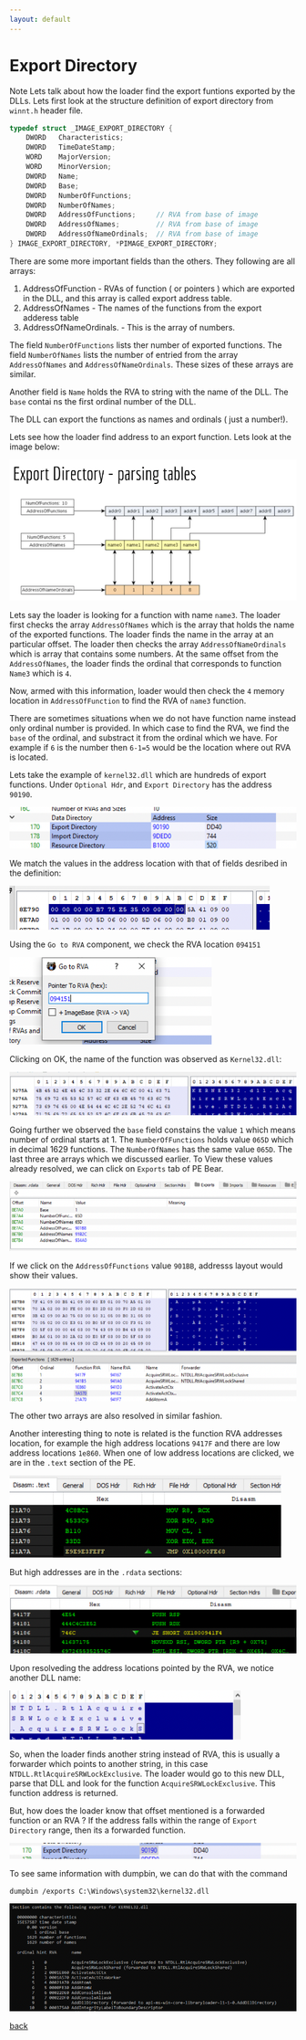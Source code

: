 ```yaml
---
layout: default
---
```


# Export Directory
Note Lets talk about how the loader find the export funtions exported by the DLLs.  Lets first look at the structure definition of export directory from `winnt.h` header file.

```c
typedef struct _IMAGE_EXPORT_DIRECTORY {
    DWORD   Characteristics;
    DWORD   TimeDateStamp;
    WORD    MajorVersion;
    WORD    MinorVersion;
    DWORD   Name;
    DWORD   Base;
    DWORD   NumberOfFunctions;
    DWORD   NumberOfNames;
    DWORD   AddressOfFunctions;     // RVA from base of image
    DWORD   AddressOfNames;         // RVA from base of image
    DWORD   AddressOfNameOrdinals;  // RVA from base of image
} IMAGE_EXPORT_DIRECTORY, *PIMAGE_EXPORT_DIRECTORY;
```

There are some more important fields than the others. They following are all arrays:
1. AddressOfFunction - RVAs of function ( or pointers ) which are exported in the DLL, and this array is called export address table.
2. AddressOfNames - The names of the functions from the export adderess table
3. AddressOfNameOrdinals. -  This is the array of numbers.

The field  `NumberOfFunctions` lists ther number of exported functions. 
The field `NumberOfNames` lists the number of entried from the array `AddressOfNames` and `AddressOfNameOrdinals`. These sizes of these arrays are similar.

Another field is `Name` holds the RVA to string with the name of the DLL. The `base` contai ns the first ordinal number of the DLL. 

The DLL can export the functions as names and ordinals ( just a number!).

Lets see how the loader find address to an export function.  Lets look at the image below:

![c28a1b98de3aafe6e024007f663cf697.png](../resources/exportdirectory/512e6a96257b4888a32af8ce361877f3.png)

Lets say the loader is looking for a function with name `name3`. The loader first checks the array `AddressOfNames` which is the array that holds the name of the exported functions. The loader finds the name in the array at an particular offset. The loader then checks the array `AddressOfNameOrdinals` which is array that contains some numbers. At the same offset from the `AddressOfNames`, the loader finds the ordinal that corresponds to function `Name3`  which is `4`.

Now, armed with this information, loader would then check the `4` memory location in `AddressOfFunction` to find the RVA of `name3` function.

There are sometimes situations when we do not have function name instead only ordinal number is provided. In which case to find the RVA, we find the `base` of the ordinal, and substract it from the ordinal which we have. For example if `6` is the number then `6-1=5` would be the location where out RVA is located.

Lets take the example of `kernel32.dll` which are hundreds of export functions. Under `Optional Hdr`, and `Export Directory` has the address `90190`.

![0d8128df72cebaecbd8141f792231162.png](../resources/exportdirectory/b9bf8886748c4e67a14ce139d2a8fd29.png)

We match the values in the address location with that of fields desribed in the definition:

![be564e570cc73e45d0e17650299f9764.png](../resources/exportdirectory/1ac829bec7644c13b0be2d1372ad0eb0.png)

Using the `Go to RVA` component, we check the RVA location `094151`

![1fd153328683c0ef6cd1ad1d7e622d07.png](../resources/exportdirectory/7fe474c95f264d1bb2f9098fff3a0c83.png)

Clicking on OK, the name of the function was observed as `Kernel32.dll`:

![f5a135b064c1f62185ca2f8e1ab60529.png](../resources/exportdirectory/bc6b53e388204546a07eee0663d81c7c.png)

Going further we observed the `base` field constains the value `1` which means number of ordinal starts at 1. The `NumberOfFunctions` holds value `065D` which in decimal 1629 functions. The `NumberOfNames` has the same value `065D`. The last three are arrays which we discussed earlier. To View these values already resolved, we can click on `Exports` tab of PE Bear.

![03152c3570217726ae99da99309a5ade.png](../resources/exportdirectory/64ed41bc7ff24b6aaf651de55bcfdd4b.png)

If we click on the `AddressOfFunctions`  value `901BB`, addresss layout would show their values.

![9a4702e5c541a43119714f0596696ddf.png](../resources/exportdirectory/832d8f54b66549fda1d762ace89c5017.png)
![8888e8037cbd2fba25ba11604bbf5db4.png](../resources/exportdirectory/9a518db164184521ad432496810783cf.png)

The other two arrays are also resolved in similar fashion.

Another interesting thing to note is related is the function RVA addresses location, for example the high address locations `9417F`  and there are low address locations `1e860`. When one of low address locations are clicked, we are in the `.text` section of the PE.

![f041bf2e4b8e8af86bf715ad860229b6.png](../resources/exportdirectory/9fd3a3d4cfcf446197b87280a8ae93ff.png)
 
But high addresses are in the `.rdata` sections:

![7bccb50d8e3606ffd41e2926b5d8ca92.png](../resources/exportdirectory/5a0956834d8e44a68a3520d2f70a31ea.png)

Upon resolveding the address locations pointed by the RVA, we notice another DLL name:

![747a5292f2757845ab6bb2937b7aa800.png](../resources/exportdirectory/84227a6d7f0040c688a7046b5b87a2d3.png)

So, when the loader finds another string instead of RVA, this is usually a forwarder which points to another string, in this case `NTDLL.RtlAcquireSRWLockExclusive`. The loader would go to this new DLL, parse that DLL and look for the function `AcquireSRWLockExclusive`. This function address is returned.

But, how does the loader know that offset mentioned is a forwarded function or an RVA ? If the address falls within the range of `Export Directory` range, then its a forwarded function.

![c08c8655c80f0ac3e2abaf68ffdb77e3.png](../resources/exportdirectory/d840bb49ed354b31af50364ac743f05d.png)

To see same information with dumpbin, we can do that with the command

```
dumpbin /exports C:\Windows\system32\kernel32.dll
```

![2a379bbb6e2b14cf6fe2838bee679d45.png](../resources/exportdirectory/ec3f43cc4056496a9c11969c539c1536.png)

[back](../malware.md)